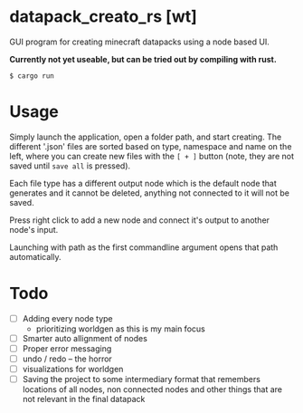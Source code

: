 # datapack_creato_rs [wt]

GUI program for creating minecraft datapacks using a node based UI.

**Currently not yet useable, but can be tried out by compiling with rust.**

`$ cargo run`

# Usage
Simply launch the application, open a folder path, and start creating. The different '.json' files are sorted based on type, 
namespace and name on the left, where you can create new files with the `[ + ]` button (note, they are not saved until `save all` 
is pressed). 

Each file type has a different output node which is the default node that generates and it cannot be deleted, 
anything not connected to it will not be saved. 

Press right click to add a new node and connect it's output to another node's input.

Launching with path as the first commandline argument opens that path automatically. 

# Todo
- [ ] Adding every node type
  - prioritizing worldgen as this is my main focus
- [ ] Smarter auto allignment of nodes
- [ ] Proper error messaging
- [ ] undo / redo – the horror
- [ ] visualizations for worldgen
- [ ] Saving the project to some intermediary format that remembers locations of all nodes, non connected nodes and other things that are not relevant in the final datapack

